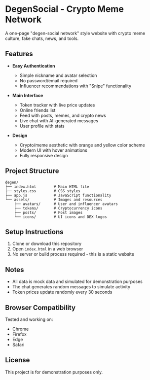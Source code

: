 # DegenSocial - Crypto Meme Network

A one-page "degen-social network" style website with crypto meme culture, fake chats, news, and tools.

## Features

- **Easy Authentication**
  - Simple nickname and avatar selection
  - No password/email required
  - Influencer recommendations with "Snipe" functionality

- **Main Interface**
  - Token tracker with live price updates
  - Online friends list
  - Feed with posts, memes, and crypto news
  - Live chat with AI-generated messages
  - User profile with stats

- **Design**
  - Crypto/meme aesthetic with orange and yellow color scheme
  - Modern UI with hover animations
  - Fully responsive design

## Project Structure

```
degen/
├── index.html        # Main HTML file
├── styles.css        # CSS styles
├── app.js            # JavaScript functionality
└── assets/           # Images and resources
    ├── avatars/      # User and influencer avatars
    ├── tokens/       # Cryptocurrency icons
    ├── posts/        # Post images
    └── icons/        # UI icons and DEX logos
```

## Setup Instructions

1. Clone or download this repository
2. Open `index.html` in a web browser
3. No server or build process required - this is a static website

## Notes

- All data is mock data and simulated for demonstration purposes
- The chat generates random messages to simulate activity
- Token prices update randomly every 30 seconds

## Browser Compatibility

Tested and working on:
- Chrome
- Firefox
- Edge
- Safari

## License

This project is for demonstration purposes only.
